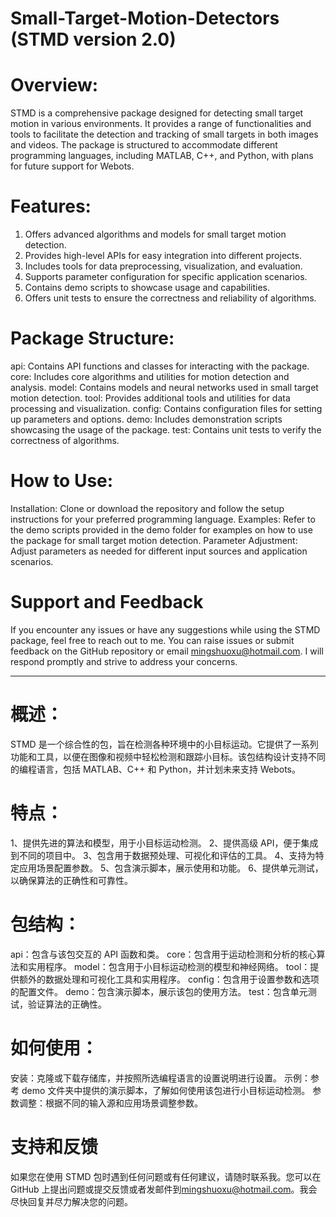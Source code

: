 # Small-Target-Motion-Detectors (STMD version 2.0)

# Overview:
STMD is a comprehensive package designed for detecting small target motion in various environments. It provides a range of functionalities and tools to facilitate the detection and tracking of small targets in both images and videos. The package is structured to accommodate different programming languages, including MATLAB, C++, and Python, with plans for future support for Webots.

# Features:
1. Offers advanced algorithms and models for small target motion detection.
2. Provides high-level APIs for easy integration into different projects.
3. Includes tools for data preprocessing, visualization, and evaluation.
4. Supports parameter configuration for specific application scenarios.
5. Contains demo scripts to showcase usage and capabilities.
6. Offers unit tests to ensure the correctness and reliability of algorithms.

# Package Structure:
api: Contains API functions and classes for interacting with the package.
core: Includes core algorithms and utilities for motion detection and analysis.
model: Contains models and neural networks used in small target motion detection.
tool: Provides additional tools and utilities for data processing and visualization.
config: Contains configuration files for setting up parameters and options.
demo: Includes demonstration scripts showcasing the usage of the package.
test: Contains unit tests to verify the correctness of algorithms.

# How to Use:
Installation: Clone or download the repository and follow the setup instructions for your preferred programming language.
Examples: Refer to the demo scripts provided in the demo folder for examples on how to use the package for small target motion detection.
Parameter Adjustment: Adjust parameters as needed for different input sources and application scenarios.

# Support and Feedback
If you encounter any issues or have any suggestions while using the STMD package, feel free to reach out to me. You can raise issues or submit feedback on the GitHub repository or email <mingshuoxu@hotmail.com>. I will respond promptly and strive to address your concerns.

--------------------------------------------------------------------------

# 概述：
STMD 是一个综合性的包，旨在检测各种环境中的小目标运动。它提供了一系列功能和工具，以便在图像和视频中轻松检测和跟踪小目标。该包结构设计支持不同的编程语言，包括 MATLAB、C++ 和 Python，并计划未来支持 Webots。

# 特点：
1、提供先进的算法和模型，用于小目标运动检测。
2、提供高级 API，便于集成到不同的项目中。
3、包含用于数据预处理、可视化和评估的工具。
4、支持为特定应用场景配置参数。
5、包含演示脚本，展示使用和功能。
6、提供单元测试，以确保算法的正确性和可靠性。

# 包结构：
api：包含与该包交互的 API 函数和类。
core：包含用于运动检测和分析的核心算法和实用程序。
model：包含用于小目标运动检测的模型和神经网络。
tool：提供额外的数据处理和可视化工具和实用程序。
config：包含用于设置参数和选项的配置文件。
demo：包含演示脚本，展示该包的使用方法。
test：包含单元测试，验证算法的正确性。

# 如何使用：
安装：克隆或下载存储库，并按照所选编程语言的设置说明进行设置。
示例：参考 demo 文件夹中提供的演示脚本，了解如何使用该包进行小目标运动检测。
参数调整：根据不同的输入源和应用场景调整参数。

# 支持和反馈
如果您在使用 STMD 包时遇到任何问题或有任何建议，请随时联系我。您可以在 GitHub 上提出问题或提交反馈或者发邮件到<mingshuoxu@hotmail.com>。我会尽快回复并尽力解决您的问题。
